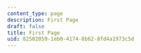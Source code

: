 ```yaml
---
content_type: page
description: First Page
draft: false
title: First Page
uid: 82502059-1eb0-4174-8b62-8fd4a1973c5d
---
```

